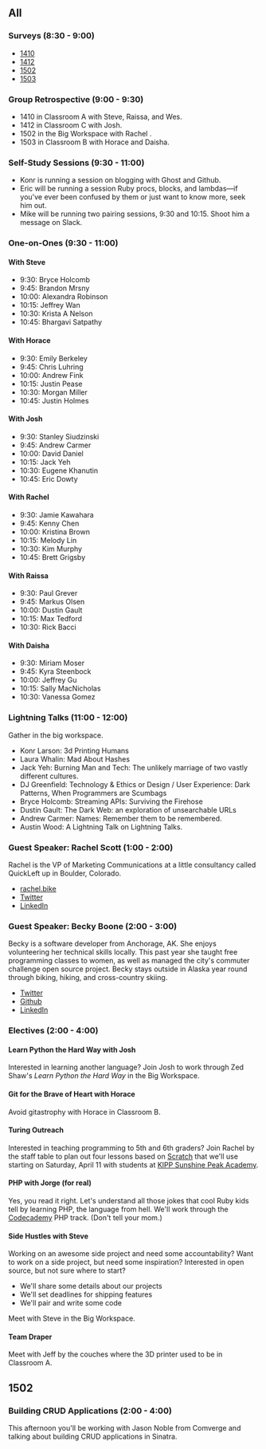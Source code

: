 ## All

### Surveys (8:30 - 9:00)

* [1410](https://docs.google.com/a/casimircreative.com/forms/d/1qEhoRZ19iVnkBIDH4LR1NKTODlvjLzZ5CkbQoO2JmVk/viewform)
* [1412](https://docs.google.com/a/casimircreative.com/forms/d/1sOTXtoA32DMXeOjlk8AjDBmEw5X2nok__OUYRZIjriA/viewform)
* [1502](https://docs.google.com/a/casimircreative.com/forms/d/1zVOtaFbjEgtUJVfprI7udzlXmuiLxrK93jwZqEFEgjM/viewform)
* [1503](https://docs.google.com/a/casimircreative.com/forms/d/11z8wcvLZWg_7J4yagAjUzu_avQyaxQ1ltzwNGnsuNSU/viewform)

### Group Retrospective (9:00 - 9:30)

* 1410 in Classroom A with Steve, Raissa, and Wes.
* 1412 in Classroom C with Josh.
* 1502 in the Big Workspace with Rachel .
* 1503 in Classroom B with Horace and Daisha.

### Self-Study Sessions (9:30 - 11:00)

* Konr is running a session on blogging with Ghost and Github.
* Eric will be running a session Ruby procs, blocks, and lambdas—if you've ever been confused by them or just want to know more, seek him out.
* Mike will be running two pairing sessions, 9:30 and 10:15. Shoot him a message on Slack.

### One-on-Ones (9:30 - 11:00)

#### With Steve

* 9:30: Bryce Holcomb
* 9:45: Brandon Mrsny
* 10:00: Alexandra Robinson
* 10:15: Jeffrey Wan
* 10:30: Krista A Nelson
* 10:45: Bhargavi Satpathy

#### With Horace

* 9:30: Emily Berkeley
* 9:45: Chris Luhring
* 10:00: Andrew Fink
* 10:15: Justin Pease
* 10:30: Morgan Miller
* 10:45: Justin Holmes

#### With Josh

* 9:30: Stanley Siudzinski
* 9:45: Andrew Carmer
* 10:00: David Daniel
* 10:15: Jack Yeh
* 10:30: Eugene Khanutin
* 10:45: Eric Dowty

#### With Rachel

* 9:30: Jamie Kawahara
* 9:45: Kenny Chen
* 10:00: Kristina Brown
* 10:15: Melody Lin
* 10:30: Kim Murphy
* 10:45: Brett Grigsby

#### With Raissa

* 9:30: Paul Grever
* 9:45: Markus Olsen
* 10:00: Dustin Gault
* 10:15: Max Tedford
* 10:30: Rick Bacci

#### With Daisha

* 9:30: Miriam Moser
* 9:45: Kyra Steenbock
* 10:00: Jeffrey Gu
* 10:15: Sally MacNicholas
* 10:30: Vanessa Gomez

### Lightning Talks (11:00 - 12:00)

Gather in the big workspace.

* Konr Larson: 3d Printing Humans
* Laura Whalin: Mad About Hashes
* Jack Yeh: Burning Man and Tech: The unlikely marriage of two vastly different cultures.
* DJ Greenfield: Technology & Ethics or Design / User Experience: Dark Patterns, When Programmers are Scumbags
* Bryce Holcomb: Streaming APIs: Surviving the Firehose
* Dustin Gault: The Dark Web: an exploration of unsearchable URLs
* Andrew Carmer: Names: Remember them to be remembered.
* Austin Wood: A Lightning Talk on Lightning Talks.

### Guest Speaker: Rachel Scott (1:00 - 2:00)

Rachel is the VP of Marketing Communications at a little consultancy called QuickLeft up in Boulder, Colorado.

* [rachel.bike](http://rachel.bike)
* [Twitter](http://twitter.com/missbikesalot)
* [LinkedIn](http://www.linkedin.com/in/rachelscottworks/)


### Guest Speaker: Becky Boone (2:00 - 3:00)

Becky is a software developer from Anchorage, AK. She enjoys volunteering her technical skills locally. This past year she taught free programming classes to women, as well as managed the city's commuter challenge open source project. Becky stays outside in Alaska year round through biking, hiking, and cross-country skiing.

* [Twitter](https://twitter.com/boonrs)
* [Github](http://github.com/boonrs)
* [LinkedIn](http://www.linkedin.com/in/rebeccaboone/)

### Electives (2:00 - 4:00)

#### Learn Python the Hard Way with Josh

Interested in learning another language? Join Josh to work through Zed Shaw's _Learn Python the Hard Way_ in the Big Workspace.

#### Git for the Brave of Heart with Horace

Avoid gitastrophy with Horace in Classroom B.

#### Turing Outreach

Interested in teaching programming to 5th and 6th graders? Join Rachel by the staff table to plan out four lessons based on [Scratch](https://scratch.mit.edu/) that we'll use starting on Saturday, April 11 with students at [KIPP Sunshine Peak Academy](http://www.kipp.org/school-content/kipp-sunshine-peak-academy).

#### PHP with Jorge (for real)

Yes, you read it right. Let's understand all those jokes that cool Ruby kids tell by learning PHP, the language from hell. We'll work through the [Codecademy](http://www.codecademy.com/en/tracks/php) PHP track. (Don't tell your mom.)

#### Side Hustles with Steve

Working on an awesome side project and need some accountability? Want to work on a side project, but need some inspiration? Interested in open source, but not sure where to start?

* We'll share some details about our projects
* We'll set deadlines for shipping features
* We'll pair and write some code

Meet with Steve in the Big Workspace.

#### Team Draper

Meet with Jeff by the couches where the 3D printer used to be in Classroom A.

## 1502

### Building CRUD Applications (2:00 - 4:00)

This afternoon you'll be working with Jason Noble from Comverge and talking about building CRUD applications in Sinatra.
